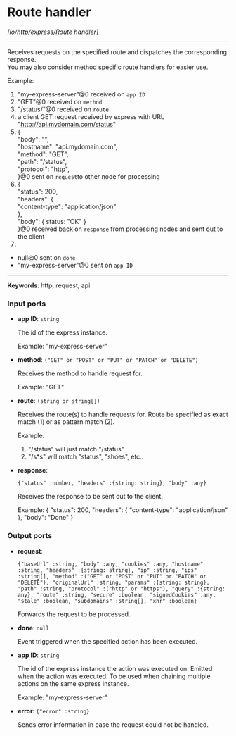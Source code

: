 # Route handler

_[io/http/express/Route handler]_

---

Receives requests on the specified route and dispatches the corresponding response.  
You may also consider method specific route handlers for easier use.  
  
Example:  
1. "my-express-server"@0 received on `app ID`  
2. "GET"@0 received on `method`  
3. "/status/"@0 received on `route`  
4. a client GET request received by express with URL "http://api.mydomain.com/status"  
5. {  
"body": "",   
"hostname": "api.mydomain.com",   
"method": "GET",   
"path": "/status",   
"protocol": "http",   
}@0 sent on `request`to other node for processing  
6. {  
  "status": 200,  
  "headers": {  
    "content-type": "application/json"   
  },  
  "body": { status: "OK" }   
}@0 received back on `response` from processing nodes and sent out to the client  
7.  
- null@0 sent on `done`  
- "my-express-server"@0 sent on `app ID`  

---

__Keywords__: http, request, api

### Input ports

* __app ID__: ` string `

    The id of the express instance.
    
    Example: 
    "my-express-server"


* __method__: ` ("GET" or "POST" or "PUT" or "PATCH" or "DELETE") `

    Receives the method to handle request for. 
    
    Example:
    "GET"


* __route__: ` (string or string[]) `

    Receives the route(s) to handle requests for. Route be specified as exact match (1) or as pattern match (2).
    
    Example:
    1) "/status" will just match "/status"
    2) "/s*s" will match "status", "shoes", etc..
    


* __response__: 
    ```
    {"status" :number, "headers" :{string: string}, "body" :any}
    ```

    Receives the response to be sent out to the client.
    
    Example:
    {
      "status": 200,
      "headers": {
        "content-type": "application/json" 
      },
      "body": "Done"
    }

### Output ports

* __request__: 
    ```
    {"baseUrl" :string, "body" :any, "cookies" :any, "hostname" :string, "headers" :{string: string}, "ip" :string, "ips" :string[], "method" :("GET" or "POST" or "PUT" or "PATCH" or "DELETE"), "originalUrl" :string, "params" :{string: string}, "path" :string, "protocol" :("http" or "https"), "query" :{string: any}, "route" :string, "secure" :boolean, "signedCookies" :any, "stale" :boolean, "subdomains" :string[], "xhr" :boolean}
    ```

    Forwards the request to be processed.


* __done__: ` null `

    Event triggered when the specified action has been executed.


* __app ID__: ` string `

    The id of the express instance the action was executed on. Emitted when the action was executed.
    To be used when chaining multiple actions on the same express instance.
    
    Example: 
    "my-express-server"


* __error__: ` {"error" :string} `

    Sends error information in case the request could not be handled.

